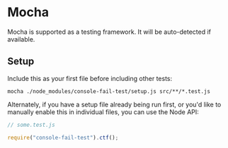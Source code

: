 # Mocha

Mocha is supported as a testing framework.
It will be auto-detected if available.

## Setup

Include this as your first file before including other tests:

```shell
mocha ./node_modules/console-fail-test/setup.js src/**/*.test.js
```

Alternately, if you have a setup file already being run first, or you'd like to manually enable this in individual files, you can use the Node API:

```js
// some.test.js

require("console-fail-test").ctf();
```

